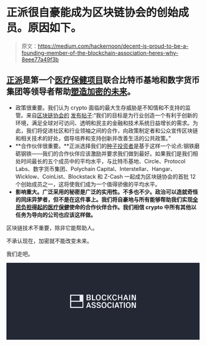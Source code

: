 # 正派很自豪能成为区块链协会的创始成员。原因如下。

> 原文：<https://medium.com/hackernoon/decent-is-proud-to-be-a-founding-member-of-the-blockchain-association-heres-why-8eee77a49f3b>

## [正派](https://www.decent.com?utm_source=Medium&utm_medium=Content&utm_campaign=Blockchain-association-announcement&utm_content=pt-1-headline&UTM_ID=003)是第一个[医疗保健项目](https://hackernoon.com/us-health-care-needs-a-nervous-system-4dc743fac5f8)联合比特币基地和数字货币集团等领导者帮助[塑造加密的未来](https://www.washingtonpost.com/technology/2018/09/11/get-ready-big-bitcoin-cryptocurrency-industry-opens-dc-lobbying-arm/)。

*   政策很重要。我们认为 crypto 面临的最大生存威胁是不知情和不支持的监管。来自[区块链协会的](https://theblockchainassociation.org/) [发布帖子](/@BlockchainAssoc/a-unified-voice-for-the-blockchain-industry-8b63c93e9651):“我们的目标是为行业创造一个有利于创新的环境，满足全球对可访问、透明和民主的金融和技术系统日益增长的需求。为此，我们将促进社区和行业领袖之间的合作，向政策制定者和公众宣传区块链和相关技术的好处，倡导培养和支持创新并改善生活的公共政策。”
*   **合作伙伴很重要。**正派选择我们的[种子投资者](https://hackernoon.com/decent-com-just-raised-8mm-to-build-affordable-healthcare-for-all-554c15a739b6?gi=fe3fc45fbf73)是基于这样一个论点:钢铁磨砺钢铁——我们的合作伙伴应该激励并要求我们做到最好。如果我们是我们相处时间最长的五个成员中的平均水平，与比特币基地、Circle、Protocol Labs、数字货币集团、Polychain Capital、Interstellar、Hangar、Wicklow、CoinList、Blockstack 和 Z-Cash 一起成为区块链协会的首批 12 个创始成员之一，这将使我们成为一个值得骄傲的平均水平。
*   **影响重大。广泛采用的秘密是广泛的实用性。不多也不少。政治可以造就奇怪的同床异梦者，但不是在这件事上。我们将自豪地与所有能够帮助我们实现[全民负担得起的医疗保健](https://hackernoon.com/how-affordable-healthcare-looks-in-2025-ddf8ba4d1364)使命的合作伙伴合作。我们相信 crypto 中所有其他以任务为导向的公司也应该这样做。**

区块链技术不重要，除非它能帮助人。

不承认现在，加密就不能改变未来。

我们走吧。

![](img/94b5b75b3d287a9cc4da2d22ee0138f9.png)